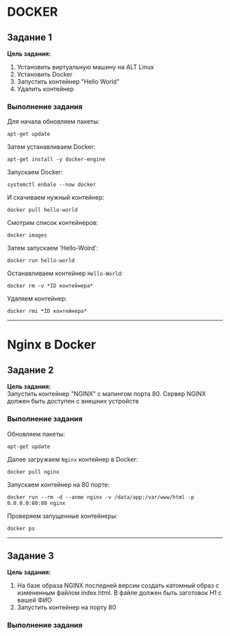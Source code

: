 # DOCKER  

## Задание 1  
__Цель задания:__  
  1. Установить виртуальную машину на ALT Linux  
  2. Установить Docker  
  3. Запустить контейнер "Hello World"  
  4. Удалить контейнер  

### Выполнение задания
Для начала обновляем пакеты:  
```
apt-get update
```
Затем устанавливаем Docker:  
```
apt-get install -y docker-engine
```
Запускаем Docker:  
```
systemctl enbale --now docker
```
И скачиваем нужный контейнер:  
```
docker pull hello-world
```
Смотрим список контейнеров:    
```
docker images
```
Затем запускаем 'Hello-Wolrd':  
```
docker run hello-world
```
Останавливаем контейнер `Hello-World`:  
```
docker rm -v *ID контейнера*
```
Удаляем контейнер:  
```
docker rmi *ID контейнера*
```

---

# Nginx в Docker  

## Задание 2  
__Цель задания:__  
  Запустить контейнер "NGINX" с мапингом порта 80. Сервер NGINX должен быть доступен с внешних устройств  

### Выполнение задания  
Обновляем пакеты:  
```
apt-get update
```
Далее загружаем `Nginx` контейнер в Docker:  
```
docker pull nginx
```
Запускаем контейнер на 80 порте:  
```
docker run --rm -d --anme nginx -v /data/app:/var/www/html -p 0.0.0.0:80:80 nginx
```
Проверяем запущенные контейнеры:  
```
docker ps
```

---

## Задание 3  
__Цель задания:__  
  1. На базе образа NGINX последней версии создать катомный образ с измененным файлом index.html. В файле должен быть заготовок H1 с вашей ФИО  
  2. Запустить контейнер на порту 80

### Выполнение задания  
